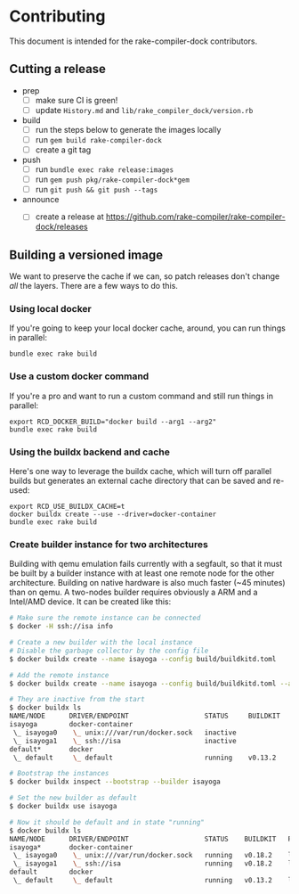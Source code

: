 # Contributing

This document is intended for the rake-compiler-dock contributors.

## Cutting a release

- prep
  - [ ] make sure CI is green!
  - [ ] update `History.md` and `lib/rake_compiler_dock/version.rb`
- build
  - [ ] run the steps below to generate the images locally
  - [ ] run `gem build rake-compiler-dock`
  - [ ] create a git tag
- push
  - [ ] run `bundle exec rake release:images`
  - [ ] run `gem push pkg/rake-compiler-dock*gem`
  - [ ] run `git push && git push --tags`
- announce
  - [ ] create a release at https://github.com/rake-compiler/rake-compiler-dock/releases


## Building a versioned image

We want to preserve the cache if we can, so patch releases don't change _all_ the layers. There are a few ways to do this.


### Using local docker

If you're going to keep your local docker cache, around, you can run things in parallel:

```
bundle exec rake build
```


### Use a custom docker command

If you're a pro and want to run a custom command and still run things in parallel:

```
export RCD_DOCKER_BUILD="docker build --arg1 --arg2"
bundle exec rake build
```


### Using the buildx backend and cache

Here's one way to leverage the buildx cache, which will turn off parallel builds but generates an external cache directory that can be saved and re-used:

```
export RCD_USE_BUILDX_CACHE=t
docker buildx create --use --driver=docker-container
bundle exec rake build
```


### Create builder instance for two architectures

Building with qemu emulation fails currently with a segfault, so that it must be built by a builder instance with at least one remote node for the other architecture.
Building on native hardware is also much faster (~45 minutes) than on qemu.
A two-nodes builder requires obviously a ARM and a Intel/AMD device.
It can be created like this:

```sh
# Make sure the remote instance can be connected
$ docker -H ssh://isa info

# Create a new builder with the local instance
# Disable the garbage collector by the config file
$ docker buildx create --name isayoga --config build/buildkitd.toml

# Add the remote instance
$ docker buildx create --name isayoga --config build/buildkitd.toml --append ssh://isa

# They are inactive from the start
$ docker buildx ls
NAME/NODE      DRIVER/ENDPOINT                   STATUS     BUILDKIT   PLATFORMS
isayoga        docker-container
 \_ isayoga0    \_ unix:///var/run/docker.sock   inactive
 \_ isayoga1    \_ ssh://isa                     inactive
default*       docker
 \_ default     \_ default                       running    v0.13.2    linux/arm64

# Bootstrap the instances
$ docker buildx inspect --bootstrap --builder isayoga

# Set the new builder as default
$ docker buildx use isayoga

# Now it should be default and in state "running"
$ docker buildx ls
NAME/NODE      DRIVER/ENDPOINT                   STATUS    BUILDKIT   PLATFORMS
isayoga*       docker-container
 \_ isayoga0    \_ unix:///var/run/docker.sock   running   v0.18.2    linux/arm64
 \_ isayoga1    \_ ssh://isa                     running   v0.18.2    linux/amd64, linux/amd64/v2, linux/amd64/v3, linux/386
default        docker
 \_ default     \_ default                       running   v0.13.2    linux/arm64
```
